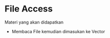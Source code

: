 <h1> File Access </h1>

Materi yang akan didapatkan
<ul>
    <li>Membaca File kemudian dimasukan ke Vector</li>
</ul>